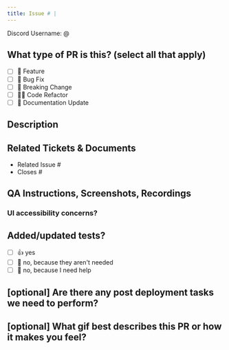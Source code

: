 ```yaml
---
title: Issue # |
---
```


<!-- Please enusure your PR title follows the pattern:
[Issue ID] | Short description of the changes made
-->

Discord Username: @

## What type of PR is this? (select all that apply)

- [ ] 🍕 Feature
- [ ] 🐛 Bug Fix
- [ ] 🚧 Breaking Change
- [ ] 🧑‍💻 Code Refactor
- [ ] 📝 Documentation Update

## Description

<!-- Please include a summary of the change and which issue is fixed. Please also include relevant motivation and context. List any dependencies that are required for this change. -->

## Related Tickets & Documents

- Related Issue #
- Closes #

## QA Instructions, Screenshots, Recordings

<!-- Please replace this line with instructions on how to test your changes, a note
on the devices and browsers this has been tested on, as well as any relevant
images for UI changes. -->

### UI accessibility concerns?

<!-- If your PR includes UI changes, please replace this line with details on how
accessibility is impacted and tested. -->

## Added/updated tests?

- [ ] 👍 yes
- [ ] 🙅 no, because they aren't needed
- [ ] 🙋 no, because I need help

## [optional] Are there any post deployment tasks we need to perform?

## [optional] What gif best describes this PR or how it makes you feel?
